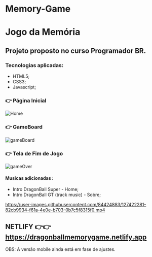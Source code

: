 # Memory-Game


# Jogo da Memória
## Projeto proposto no curso Programador BR.

### Tecnologias aplicadas:

- HTML5;
- CSS3;
- Javascript;

###  👉 Página Inicial
![Home](https://user-images.githubusercontent.com/84424883/127421795-5ab10b17-83ef-462a-8049-a1ea5f482756.png)

### 👉 GameBoard
![gameBoard](https://user-images.githubusercontent.com/84424883/127421803-0a7de7eb-3c9d-4354-aa55-1472291e23bc.png)

### 👉 Tela de Fim de Jogo
![gameOver](https://user-images.githubusercontent.com/84424883/127421817-0143c60c-68e6-417b-b71c-6d7bd641bc3d.png)

#### Musicas adicionadas :
- Intro DragonBall Super  - Home;
- Intro DragonBall GT (track music) - Sobre;



https://user-images.githubusercontent.com/84424883/127422281-82cb9934-f61a-4e0e-b703-0b7c5f8315f0.mp4

## NETLIFY 👉👉 https://dragonballmemorygame.netlify.app


OBS: A versão mobile ainda está em fase de ajustes.

